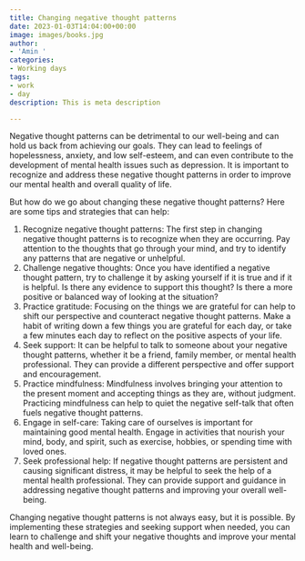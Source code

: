 ```yaml
---
title: Changing negative thought patterns
date: 2023-01-03T14:04:00+00:00
image: images/books.jpg
author:
- 'Amin '
categories:
- Working days
tags:
- work
- day
description: This is meta description

---
```

Negative thought patterns can be detrimental to our well-being and can hold us back from achieving our goals. They can lead to feelings of hopelessness, anxiety, and low self-esteem, and can even contribute to the development of mental health issues such as depression. It is important to recognize and address these negative thought patterns in order to improve our mental health and overall quality of life.

But how do we go about changing these negative thought patterns? Here are some tips and strategies that can help:

1. Recognize negative thought patterns: The first step in changing negative thought patterns is to recognize when they are occurring. Pay attention to the thoughts that go through your mind, and try to identify any patterns that are negative or unhelpful.
2. Challenge negative thoughts: Once you have identified a negative thought pattern, try to challenge it by asking yourself if it is true and if it is helpful. Is there any evidence to support this thought? Is there a more positive or balanced way of looking at the situation?
3. Practice gratitude: Focusing on the things we are grateful for can help to shift our perspective and counteract negative thought patterns. Make a habit of writing down a few things you are grateful for each day, or take a few minutes each day to reflect on the positive aspects of your life.
4. Seek support: It can be helpful to talk to someone about your negative thought patterns, whether it be a friend, family member, or mental health professional. They can provide a different perspective and offer support and encouragement.
5. Practice mindfulness: Mindfulness involves bringing your attention to the present moment and accepting things as they are, without judgment. Practicing mindfulness can help to quiet the negative self-talk that often fuels negative thought patterns.
6. Engage in self-care: Taking care of ourselves is important for maintaining good mental health. Engage in activities that nourish your mind, body, and spirit, such as exercise, hobbies, or spending time with loved ones.
7. Seek professional help: If negative thought patterns are persistent and causing significant distress, it may be helpful to seek the help of a mental health professional. They can provide support and guidance in addressing negative thought patterns and improving your overall well-being.

Changing negative thought patterns is not always easy, but it is possible. By implementing these strategies and seeking support when needed, you can learn to challenge and shift your negative thoughts and improve your mental health and well-being.